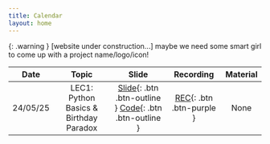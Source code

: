 ```yaml
---
title: Calendar
layout: home
---
```


{: .warning }
[website under construction...] maybe we need some smart girl to come up with a project name/logo/icon!



|   Date   |                 Topic                  |                            Slide                             |                    Recording                    | Material |
| :------: | :------------------------------------: | :----------------------------------------------------------: | :---------------------------------------------: | :------: |
| 24/05/25 | LEC1: Python Basics & Birthday Paradox | [Slide](https://docs.google.com/presentation/d/1ajM5VUEaVb3gD-kmyKPXslPbV3TChp-bzuHZFc6o0W0/edit?usp=sharing){: .btn .btn-outline } [Code](https://colab.research.google.com/drive/1dtXNGXCVsfMM1GR1HeT6Io8sr3xBe-sp?usp=sharing){: .btn .btn-outline } | [REC](https://youtube.com){: .btn .btn-purple } |   None   |



